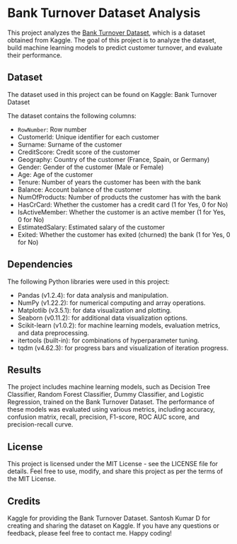 # Bank Turnover Dataset Analysis

This project analyzes the [Bank Turnover Dataset](https://www.kaggle.com/santoshd3/bank-customers), which is a dataset obtained from Kaggle. The goal of this project is to analyze the dataset, build machine learning models to predict customer turnover, and evaluate their performance.

## Dataset
The dataset used in this project can be found on Kaggle: Bank Turnover Dataset

The dataset contains the following columns:

- <code>RowNumber</code>: Row number
- CustomerId: Unique identifier for each customer
- Surname: Surname of the customer
- CreditScore: Credit score of the customer
- Geography: Country of the customer (France, Spain, or Germany)
- Gender: Gender of the customer (Male or Female)
- Age: Age of the customer
- Tenure: Number of years the customer has been with the bank
- Balance: Account balance of the customer
- NumOfProducts: Number of products the customer has with the bank
- HasCrCard: Whether the customer has a credit card (1 for Yes, 0 for No)
- IsActiveMember: Whether the customer is an active member (1 for Yes, 0 for No)
- EstimatedSalary: Estimated salary of the customer
- Exited: Whether the customer has exited (churned) the bank (1 for Yes, 0 for No)

## Dependencies
The following Python libraries were used in this project:

- Pandas (v1.2.4): for data analysis and manipulation.
- NumPy (v1.22.2): for numerical computing and array operations.
- Matplotlib (v3.5.1): for data visualization and plotting.
- Seaborn (v0.11.2): for additional data visualization options.
- Scikit-learn (v1.0.2): for machine learning models, evaluation metrics, and data preprocessing.
- itertools (built-in): for combinations of hyperparameter tuning.
- tqdm (v4.62.3): for progress bars and visualization of iteration progress.

## Results
The project includes machine learning models, such as Decision Tree Classifier, Random Forest Classifier, Dummy Classifier, and Logistic Regression, trained on the Bank Turnover Dataset. The performance of these models was evaluated using various metrics, including accuracy, confusion matrix, recall, precision, F1-score, ROC AUC score, and precision-recall curve.

## License
This project is licensed under the MIT License - see the LICENSE file for details. Feel free to use, modify, and share this project as per the terms of the MIT License.

## Credits
Kaggle for providing the Bank Turnover Dataset.
Santosh Kumar D for creating and sharing the dataset on Kaggle.
If you have any questions or feedback, please feel free to contact me. Happy coding!
